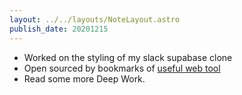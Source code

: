 ```yaml
---
layout: ../../layouts/NoteLayout.astro
publish_date: 20201215
---
```


- Worked on the styling of my slack supabase clone
- Open sourced by bookmarks of [useful web tool](https://github.com/chiubaca/awesome-web-tools)
- Read some more Deep Work.
